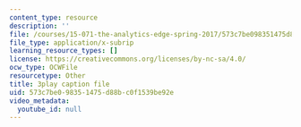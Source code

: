 ```yaml
---
content_type: resource
description: ''
file: /courses/15-071-the-analytics-edge-spring-2017/573c7be098351475d88bc0f1539be92e_ByiCbXfwGbc.srt
file_type: application/x-subrip
learning_resource_types: []
license: https://creativecommons.org/licenses/by-nc-sa/4.0/
ocw_type: OCWFile
resourcetype: Other
title: 3play caption file
uid: 573c7be0-9835-1475-d88b-c0f1539be92e
video_metadata:
  youtube_id: null
---
```

